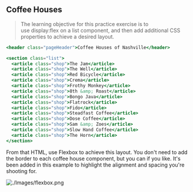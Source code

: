 ## Coffee Houses

> The learning objective for this practice exercise is to use display:flex on a list component, and then add additional CSS properties to achieve a desired layout.
> 

```jsx
<header class="pageHeader">Coffee Houses of Nashville</header>

<section class="list">
  <article class="shop">The Jam</article>
  <article class="shop">The Well</article>
  <article class="shop">Red Bicycle</article>
  <article class="shop">Crema</article>
  <article class="shop">Frothy Monkey</article>
  <article class="shop">8th &amp; Roast</article>
  <article class="shop">Bongo Java</article>
  <article class="shop">Flatrock</article>
  <article class="shop">Fido</article>
  <article class="shop">Steadfast Coffee</article>
  <article class="shop">Dose Coffee</article>
  <article class="shop">Sam &amp; Zoes</article>
  <article class="shop">Slow Hand Coffee</article>
  <article class="shop">The Horn</article>
</section>
```

From that HTML, use Flexbox to achieve this layout. You don't need to add the border to each coffee house component, but you can if you like. It's been added in this example to highlight the alignment and spacing you're shooting for.


![./Images/flexbox.png](https://github.com/nashville-software-school/client-side-mastery/raw/E20/HTML_CSS_FLEXBOX/Images/flexbox.png)